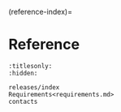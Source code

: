 (reference-index)=
# Reference

```{toctree}
:titlesonly:
:hidden:

releases/index
Requirements<requirements.md>
contacts
```
